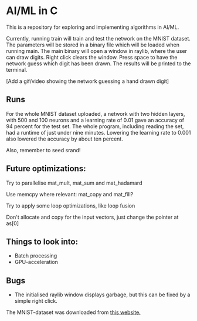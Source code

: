 # AI/ML in C
This is a repository for exploring and implementing algorithms in AI/ML.

Currently, running train will train and test the network on the MNIST
dataset. The parameters will be stored in a binary file which will be loaded
when running main. The main binary will open a window in raylib, where the user
can draw digits. Right click clears the window. Press space to have the network guess which digit has been
drawn. The results will be printed to the terminal.

[Add a gif/video showing the network guessing a hand drawn digit]

## Runs
For the whole MNIST dataset uploaded, a network with two hidden layers, with
500 and 100 neurons and a learning rate of 0.01 gave an accuracy of 94 percent
for the test set. The whole program, including reading the set, had a runtime
of just under nine minutes. Lowering the learning rate to 0.001 also lowered the
accuracy by about ten percent.

Also, remember to seed srand!

## Future optimizations:
Try to parallelise mat_mult, mat_sum and mat_hadamard

Use memcpy where relevant: mat_copy and mat_fill?

Try to apply some loop optimizations, like loop fusion

Don't allocate and copy for the input vectors, just change the pointer at as[0]

## Things to look into:
* Batch processing
* GPU-acceleration

## Bugs
* The initialised raylib window displays garbage, but this can be fixed by a
simple right click.



The MNIST-dataset was downloaded from [this website.](http://yann.lecun.com/exdb/mnist/)
